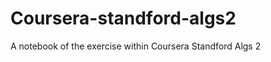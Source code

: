 Coursera-standford-algs2
========================

A notebook of the exercise within Coursera Standford Algs 2
